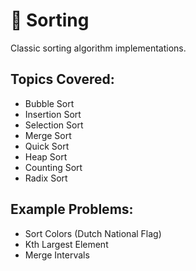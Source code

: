 # 📁 Sorting

Classic sorting algorithm implementations.

## Topics Covered:
- Bubble Sort
- Insertion Sort
- Selection Sort
- Merge Sort
- Quick Sort
- Heap Sort
- Counting Sort
- Radix Sort

## Example Problems:
- Sort Colors (Dutch National Flag)
- Kth Largest Element
- Merge Intervals
